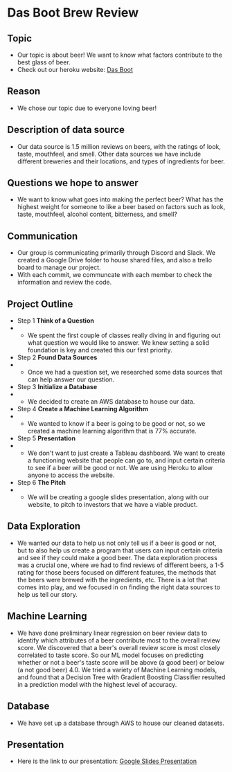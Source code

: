 # Das Boot Brew Review

## **Topic**
  - Our topic is about beer! We want to know what factors contribute to the best glass of beer.
  - Check out our heroku website: [Das Boot](https://das-boot-brew-review-app.herokuapp.com/)

## **Reason**
  - We chose our topic due to everyone loving beer!

## **Description of data source**

  - Our data source is 1.5 million reviews on beers, with the ratings of look, taste, mouthfeel, and smell. Other data sources we have include different breweries and their locations, and types of ingredients for beer.

## **Questions we hope to answer**

  - We want to know what goes into making the perfect beer? What has the highest weight for someone to like a beer based on factors such as look, taste, mouthfeel, alcohol content, bitterness, and smell?

## **Communication**

- Our group is communicating primarily through Discord and Slack.  We created a Google Drive folder to house shared files, and also a trello board to manage our project.
- With each commit, we communcate with each member to check the information and review the code.

## **Project Outline**

- Step 1 **Think of a Question**
- - We spent the first couple of classes really diving in and figuring out what question we would like to answer. We knew setting a solid foundation is key and created this our first priority.
- Step 2 **Found Data Sources**
- - Once we had a question set, we researched some data sources that can help answer our question.
- Step 3 **Initialize a Database**
- - We decided to create an AWS database to house our data.
- Step 4 **Create a Machine Learning Algorithm**
- - We wanted to know if a beer is going to be good or not, so we created a machine learning algorithm that is 77% accurate.
- Step 5 **Presentation**
- - We don't want to just create a Tableau dashboard. We want to create a functioning website that people can go to, and input certain criteria to see if a beer will be good or not. We are using Heroku to allow anyone to access the website.
- Step 6 **The Pitch**
- - We will be creating a google slides presentation, along with our website, to pitch to investors that we have a viable product.

## **Data Exploration**
- We wanted our data to help us not only tell us if a beer is good or not, but to also help us create a program that users can input certain criteria and see if they could make a good beer. The data exploration process was a crucial one, where we had to find reviews of different beers, a 1-5 rating for those beers focused on different features, the methods that the beers were brewed with the ingredients, etc. There is a lot that comes into play, and we focused in on finding the right data sources to help us tell our story.

## **Machine Learning**

- We have done preliminary linear regression on beer review data to identify which attributes of a beer contribute most to the overall review score.  We discovered that a beer's overall review score is most closely correlated to taste score.  So our ML model focuses on predicting whether or not a beer's taste score will be above (a good beer) or below (a not good beer) 4.0.  We tried a variety of Machine Learning models, and found that a Decision Tree with Gradient Boosting Classifier resulted in a prediction model with the highest level of accuracy.


## **Database**

- We have set up a database through AWS to house our cleaned datasets.

## **Presentation**

- Here is the link to our presentation: [Google Slides Presentation](https://docs.google.com/presentation/d/1bLgCaShy3VGehPZgpbyOCZr1AdiEvK3gFdSeHPxAY3Y/edit?usp=sharing)
